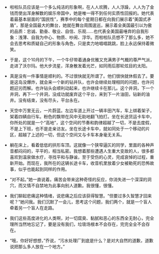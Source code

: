 - 啦啦队员应该是一个多么纯洁的形象啊，在人人欢腾，人人浮躁，人人为了金钱而使出浑身解数的娱乐帝国中，她是唯一得不到任何实质性回报的。她代表着最基本层面的“国民性”，赛季中的每个星期日都在向我们展示着“美国式矛盾”，那是全国最大的舞台，她就在舞台周围逡巡，展示着全美国最引以为傲的品质：忠诚、勤奋、敬业、自信、乐观……也代表全美国最唾弃的自我形象：浅薄、自我为中心、物质、吵闹、浮华。而啦啦队员想不了那么多，她不会去思考和质疑自己的形象与角色，只是卖力地唱唱跳跳，脸上永远保持着微笑。

- 于是，这个10月的下午，一个牛仔带着通身优雅又充满男子气概的尊严气派，走进了沃尔玛。他大步流星，浑身散发着光芒，如同雨后那轮炫目的太阳。

- 真是没有一件事情是顺利的。不过很快就无所谓了。他们很快就休假去了。要是这岛没爆炸，就会来一个新的钻井队，也许会继续处理相同的问题，也许问题迎刃而解。也许钻头会顺利动起来，也许继续卡在那儿。这个井洞，下一个井洞，再下一个井洞，没成功就废弃这个平台，来到下一片油田，钻新的油井。没有结束，没有尽头，平台永在。

- 天空中万里无云，一片蔚蓝。左边车道上开过一辆丰田汽车，车上绑着架子，架着四辆自行车。粉色的飘带在风中无助地翻飞拍打。坐在长途货运卡车中，你所处的就是一个“高地”，这个空间的节奏和韵律超越了一切，不是去度假，不是上下班，也不是走亲访友。坐在长途卡车中，就如同处于一个移动的片区，超越了上述的一切，但这个空间又与卡车本身毫无关系。

- 躺在床上，看着低低的拱形车顶。这就像一个狭窄逼仄的同学，里面的各种声音都闷闷的，平平的，相当私密。我想着那些遭遇人生重大变故的人，很多都喜欢到温泉做水疗，寻找平和与静谧，至于受伤的心灵，完成哀悼的过程，重新开始。而现在，我所在的这辆长途卡车，收音机里放着少女被勒死的恐怖故事，似乎也能起到同样的作用。

- “对不起。”她一直说着。痛苦会带来这种奇怪的反应，你消失进一个深深的洞穴，而又情不自禁地为此事向别人道歉。我很懂，很懂。

- 我们聊起悲痛这种情绪，说悲痛之后应该获得智慧。“但要过多久智慧才回来呢？”她问我。我们沉默了一会儿，思考这个问题，我们两个，就是一个盲人牵着另一个盲人在走路。

- 我们这些高度进化的人类啊，对一切腐臭、黏腻和恶心的东西全无耐心，完全理所当然地忘记了，要是没有我们，垃圾场根本不会存在，完完全全不会存在。

- “哦，你好好想想，”乔说，“污水处理厂到底是什么？是对大自然的道歉，道歉说把那么多人放在一个地方。”